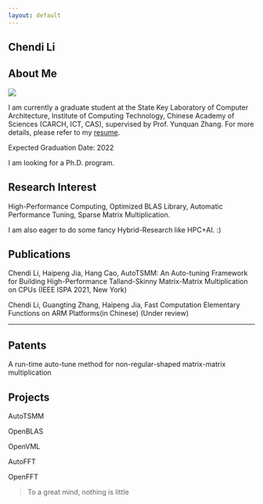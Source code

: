 ```yaml
---
layout: default
---
```


## Chendi Li

## About Me

<img class="profile-picture" src="sherlock.jpg">

I am currently a graduate student at the State Key Laboratory of Computer Architecture, Institute of Computing Technology, Chinese Academy of Sciences (CARCH, ICT, CAS), supervised by Prof. Yunquan Zhang. For more details, please refer to my [resume](https://www.chendi.gq/Chendi_Li_Resume.pdf).

Expected Graduation Date: 2022

I am looking for a Ph.D. program.

## Research Interest

High-Performance Computing, Optimized BLAS Library, Automatic Performance Tuning, Sparse Matrix Multiplication.

I am also eager to do some fancy Hybrid-Research like HPC+AI. :)

<!---
## News

2021.9.18 I found there are not many works on sparse matrix-matrix multiplication with fault-tolerant

2021.9.16 Recently, I'm doing some research on optimizing sparse matrix-matrix multiplication.

2021.7.13 It seems like SC is more likely to accept works about large-scale applications.

2021.6.14 I finished my paper. I have a plan about submitting a pull request to OpenBLAS, but I don't have enough time to test for all target architecture.
-->

## Publications

Chendi Li, Haipeng Jia, Hang Cao, AutoTSMM: An Auto-tuning Framework for Building High-Performance Talland-Skinny Matrix-Matrix Multiplication on CPUs (IEEE ISPA 2021, New York)

Chendi Li, Guangting Zhang, Haipeng Jia, Fast Computation Elementary Functions on ARM Platforms(in Chinese) (Under review)

---

## Patents

A run-time auto-tune method for non-regular-shaped matrix-matrix multiplication


## Projects

AutoTSMM

OpenBLAS

OpenVML

AutoFFT

OpenFFT

> To a great mind, nothing is little

